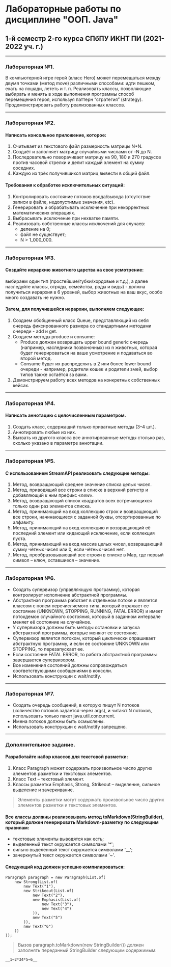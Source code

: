 # Лабораторные работы по дисциплине "ООП. Java"
## 1-й семестр 2-го курса СПбПУ ИКНТ ПИ (2021-2022 уч. г.)
---
### Лабораторная №1.
   В компьютерной игре герой (класс Hero) может перемещаться между 
двумя  точками  (метод  move)  различными  способами:  идти  пешком, 
ехать  на  лошади,  лететь  и  т. п.  Реализовать  классы,  позволяющие 
выбирать и менять в ходе выполнения программы способ перемещения 
героя,  используя  паттерн  “стратегия”  (strategy).  Продемонстрировать 
работу реализованных классов.
___
### Лабораторная №2.
#### Написать консольное приложение, которое: 
1.  Считывает из текстового файл размерность матрицы N*N. 
1.  Создаёт и заполняет матрицу случайными числами от -N до N. 
1.  Последовательно поворачивает матрицу на 90, 180 и 270 градусов 
против  часовой  стрелки  и  делит  каждый  элемент  на  сумму 
соседних. 
1.  Каждую из трёх получившихся матриц вывести в общий файл.

#### Требования к обработке исключительных ситуаций: 
1.  Контролировать  состояние  потоков  ввода/вывода  (отсутствие 
записи в файле, недопустимые значения, etc).
1.  Генерировать  и  обрабатывать  исключение  при  некорректных 
математических операциях.
1.  Выбрасывать исключение при нехватке памяти.
1.  Реализовать собственные классы исключений для случаев:
     * деление на 0;
     * файл не существует;
     * N > 1_000_000.
---
### Лабораторная №3.
#### Создайте иерархию животного царства на свое усмотрение:
выбираем один  тип  (простейшие/губки/хордовые  и т.д.),  а  далее  наследуйте 
классы, отряды, семейства, роды и виды) - должна получиться иерархия 
в 6 уровней, выбор животных на ваш вкус, особо много создавать не 
нужно. 
#### Затем, для получившейся иерархии, выполняем следующее: 
1. Создаем  обобщенный класс  Queue,  представляющий  из  себя 
очередь  фиксированного  размера  со  стандартными  методами 
очереди - add и get. 
1. Создаем  методы  produce  и  consume:  
     * Produce должен возвращать upper bound generic очередь (например, наследники 
позвоночных) из n животных, которая будет генерироваться на 
ваше усмотрение и подаваться во второй метод. 
      * Consume будет их распределять  в  2  или  более lower bound очереди - например, 
родители кошек и родители змей, выбор типов также остаётся за 
вами.
3. Демонстрируем работу всех методов на конкретных собственных 
кейсах.
---
### Лабораторная №4.
#### Написать аннотацию с целочисленным параметром.
1. Создать класс, содержащий только приватные методы (3–4 шт.).
1. Аннотировать любые из них.
1. Вызвать из другого класса все аннотированные методы столько
раз, сколько указано в параметре аннотации.
---
### Лабораторная №5.
#### С использованием StreamAPI реализовать следующие методы:
1. Метод, возвращающий среднее значение списка целых чисел.
1. Метод, приводящий все строки в списке в верхний регистр и
добавляющий к ним префикс «_new_».
1. Метод, возвращающий список квадратов всех встречающихся
только один раз элементов списка.
1. Метод, принимающий на вход коллекцию строк и возвращающий
все строки, начинающиеся с заданной буквы, отсортированные по
алфавиту.
1. Метод, принимающий на вход коллекцию и возвращающий её
последний элемент или кидающий исключение, если коллекция
пуста.
1. Метод, принимающий на вход массив целых чисел, возвращающий
сумму чётных чисел или 0, если чётных чисел нет.
1. Метод, преобразовывающий все строки в списке в Map, где первый
символ – ключ, оставшиеся – значение.
---
### Лабораторная №6.
* Создать супервизор (управляющую программу), которая контролирует
исполнение абстрактной программы.
* Абстрактная программа работает в отдельном потоке и является
классом с полем перечисляемого типа, который отражает ее состояние
(UNKNOWN, STOPPING, RUNNING, FATAL ERROR) и имеет потокдемон случайного состояния, который в заданном интервале меняет её
состояние на случайное.
* У супервизора должны быть методы остановки и запуска
абстрактной программы, которые меняют ее состояние.
* Супервизор является потоком, который циклически опрашивает абстрактную
программу, и если ее состояние UNKNOWN или STOPPING, то
перезапускает ее. 
* Если состояние FATAL ERROR, то работа
абстрактной программы завершается супервизором.
* Все изменения состояний должны сопровождаться соответствующими сообщениями в
консоли. 
* Использовать конструкции с wait/notify.
---
### Лабораторная №7.
* Создать очередь сообщений, в которую пишут N потоков (количество
потоков задается через args), и читают N потоков, использовать только
пакет java.util.concurrent. 
* Имена потоков должны быть осмыслены.
* Использовать конструкции с wait/notify запрещено.
---
### Дополнительное задание.
#### Разработайте набор классов для текстовой разметки:   
   1. Класс Paragraph может содержать произвольное число других элементов разметки и текстовых элементов.
   1. Класс Text – текстовый элемент.
   1. Классы разметки Emphasis, Strong, Strikeout – выделение, сильное выделение и зачеркивание. 
>Элементы разметки могут содержать произвольное число других элементов разметки и текстовых элементов.
#### Все классы должны реализовывать метод toMarkdown(StringBuilder), который должен генерировать Markdown-разметку по следующим правилам:
   * текстовые элементы выводятся как есть;
   * выделенный текст окружается символами '*';
   * сильно выделенный текст окружается символами '__';
   * зачеркнутый текст окружается символами '~'.
#### Следующий код должен успешно компилироваться:
    Paragraph paragraph = new Paragraph(List.of(
        new Strong(List.of(
            new Text("1"),
            new Strikeout(List.of(
                new Text("2"),
                new Emphasis(List.of(
                    new Text("3"),
                    new Text("4")
                )),
                new Text("5")
            )),
            new Text("6")
        ))
    ));
>Вызов paragraph.toMarkdown(new StringBuilder()) должен заполнять переданный StringBuilder следующим содержимым:

    __1~2*34*5~6__
